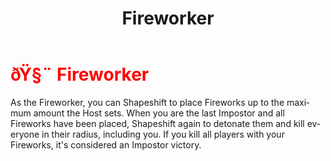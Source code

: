 ﻿---
lang: en-US
title: Fireworker
prev: DoubleAgent
next: Gangster
---
# <font color="red">ðŸ§¨ <b>Fireworker</b></font> <Badge text="Support" type="tip" vertical="middle"/>

As the Fireworker, you can Shapeshift to place Fireworks up to the maximum amount the Host sets. When you are the last Impostor and all Fireworks have been placed, Shapeshift again to detonate them and kill everyone in their radius, including you. If you kill all players with your Fireworks, it's considered an Impostor victory.<br>
